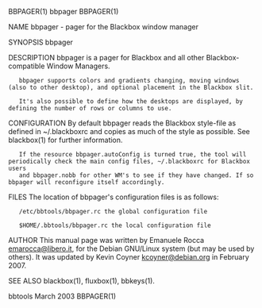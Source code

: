 BBPAGER(1)                                                            bbpager                                                           BBPAGER(1)

NAME
       bbpager - pager for the Blackbox window manager

SYNOPSIS
       bbpager

DESCRIPTION
       bbpager is a pager for Blackbox and all other Blackbox-compatible Window Managers.

       bbpager supports colors and gradients changing, moving windows (also to other desktop), and optional placement in the Blackbox slit.

       It's also possible to define how the desktops are displayed, by defining the number of rows or columns to use.

CONFIGURATION
       By  default  bbpager reads the Blackbox style-file as defined in ~/.blackboxrc and copies as much of the style as possible. See blackbox(1)
       for further information.

       If the resource bbpager.autoConfig is turned true, the tool will periodically check the main config files, ~/.blackboxrc for Blackbox users
       and bbpager.nobb for other WM's to see if they have changed. If so bbpager will reconfigure itself accordingly.

FILES
       The location of bbpager's configuration files is as follows:

       /etc/bbtools/bbpager.rc the global configuration file

       $HOME/.bbtools/bbpager.rc the local configuration file

AUTHOR
       This  manual  page  was written by Emanuele Rocca <emarocca@libero.it>, for the Debian GNU/Linux system (but may be used by others). It was
       updated by Kevin Coyner <kcoyner@debian.org> in February 2007.

SEE ALSO
       blackbox(1), fluxbox(1), bbkeys(1).

bbtools                                                             March 2003                                                          BBPAGER(1)
